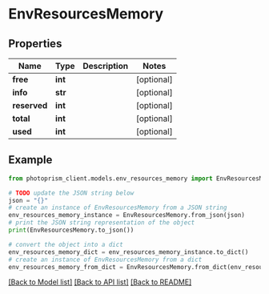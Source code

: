 # EnvResourcesMemory


## Properties

Name | Type | Description | Notes
------------ | ------------- | ------------- | -------------
**free** | **int** |  | [optional]
**info** | **str** |  | [optional]
**reserved** | **int** |  | [optional]
**total** | **int** |  | [optional]
**used** | **int** |  | [optional]

## Example

```python
from photoprism_client.models.env_resources_memory import EnvResourcesMemory

# TODO update the JSON string below
json = "{}"
# create an instance of EnvResourcesMemory from a JSON string
env_resources_memory_instance = EnvResourcesMemory.from_json(json)
# print the JSON string representation of the object
print(EnvResourcesMemory.to_json())

# convert the object into a dict
env_resources_memory_dict = env_resources_memory_instance.to_dict()
# create an instance of EnvResourcesMemory from a dict
env_resources_memory_from_dict = EnvResourcesMemory.from_dict(env_resources_memory_dict)
```
[[Back to Model list]](../README.md#documentation-for-models) [[Back to API list]](../README.md#documentation-for-api-endpoints) [[Back to README]](../README.md)


